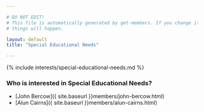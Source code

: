 ```yaml
---

# DO NOT EDIT!
# This file is automatically generated by get-members. If you change it, bad
# things will happen.

layout: default
title: "Special Educational Needs"

---
```


{% include interests/special-educational-needs.md %}

### Who is interested in Special Educational Needs?


* [John Bercow]({ site.baseurl }}members/john-bercow.html)
* [Alun Cairns]({ site.baseurl }}members/alun-cairns.html)
